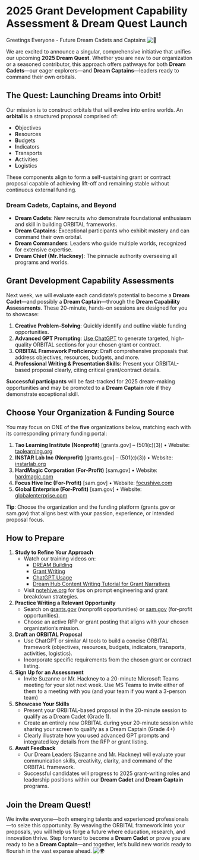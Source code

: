 
# **2025 Grant Development Capability Assessment & Dream Quest Launch**

Greetings Everyone - Future Dream Cadets and Captains ![🫡](https://statics.teams.cdn.office.net/evergreen-assets/personal-expressions/v2/assets/emoticons/salute/default/60_f.png?v=v9)

We are excited to announce a singular, comprehensive initiative that unifies our upcoming **2025 Dream Quest**. Whether you are new to our organization or a seasoned contributor, this approach offers pathways for both **Dream Cadets**—our eager explorers—and **Dream Captains**—leaders ready to command their own orbitals.

## The Quest: Launching Dreams into Orbit!

Our mission is to construct orbitals that will evolve into entire worlds. An **orbital** is a structured proposal comprised of:

-   **O**bjectives
-   **R**esources
-   **B**udgets
-   **I**ndicators
-   **T**ransports
-   **A**ctivities
-   **L**ogistics

These components align to form a self-sustaining grant or contract proposal capable of achieving lift-off and remaining stable without continuous external funding.

### Dream Cadets, Captains, and Beyond

-   **Dream Cadets**: New recruits who demonstrate foundational enthusiasm and skill in building ORBITAL frameworks.
-   **Dream Captains**: Exceptional participants who exhibit mastery and can command their own orbital.
-   **Dream Commanders**: Leaders who guide multiple worlds, recognized for extensive expertise.
-   **Dream Chief (Mr. Hackney)**: The pinnacle authority overseeing all programs and worlds.

## Grant Development Capability Assessments

Next week, we will evaluate each candidate’s potential to become a **Dream Cadet**—and possibly a **Dream Captain**—through the **Dream Capability Assessments**. These 20-minute, hands-on sessions are designed for you to showcase:

1.  **Creative Problem-Solving**: Quickly identify and outline viable funding opportunities.
2.  **Advanced GPT Prompting**: [Use ChatGPT](https://focushive.sharepoint.com/:v:/r/sites/IgniteCuriosityHive/Shared%20Documents/General/Recordings/Learn%20Advanced%20AI-20250127_034135-Meeting%20Recording.mp4?csf=1&web=1&e=xRCE7p&xsdata=MDV8MDJ8fDI2MDRlNGUxYzUyZTQ5ZDRhYjE2MDhkZDNmZGEzN2VlfDJmZWJlOTBkODcyZTRlMzFiMWVlNzg5OGFhYzAxNTljfDB8MHw2Mzg3MzY5Mjg2MzAyODcxMjZ8VW5rbm93bnxWR1ZoYlhOVFpXTjFjbWwwZVZObGNuWnBZMlY4ZXlKV0lqb2lNQzR3TGpBd01EQWlMQ0pRSWpvaVYybHVNeklpTENKQlRpSTZJazkwYUdWeUlpd2lWMVFpT2pFeGZRPT18MXxMMk5vWVhSekx6RTVPamMyTUdaaU5UVTBaVFptTkRSaE56QmlOMlpoTVdReU5tTXdZamRsTXpRNVFIUm9jbVZoWkM1Mk1pOXRaWE56WVdkbGN5OHhOek00TURrMU5qVXpOakUxfGZjYWVmMzNjZjc3OTQyMTlhYjE2MDhkZDNmZGEzN2VlfDE1ZjA5YmU1MTYzMjQwYTZhNmNkNzBkMDU5YTU2OTNl&sdata=bFlxYVh5elJhekV2S3ZBTy9SWDY0QUVJLzZVbGk1WFdVTTU5Z0R6K0gwZz0%3D&ovuser=2febe90d-872e-4e31-b1ee-7898aac0159c%2Csconejos%40focuspass.com "https://focushive.sharepoint.com/:v:/r/sites/ignitecuriosityhive/shared%20documents/general/recordings/learn%20advanced%20ai-20250127_034135-meeting%20recording.mp4?csf=1&web=1&e=xrce7p&xsdata=mdv8mdj8fdi2mdrlnguxyzuyztq5zdrhyje2mdhkzdnmzgezn2vlfdjmzwjlotbkodcyztrlmzfimwvlnzg5ogfhyzaxntljfdb8mhw2mzg3mzy5mjg2mzayodcxmjz8vw5rbm93bnxwr1zoylhovfpxtjfjbwwwzvzobgnuwnbzmly4zxlkv0lqb2lnqzr3tgpbd01eqwlmq0prswpvavyybhvneklptenkqlrpstzjazkwyudweulpd2lwmvfpt2pfegzrpt18mxxmmk5vwvhsekx6rtvpammytudaau5uvtbavfpttkrsae56qmlomlpotvdreu5ttxdzamrstxprnvfium9jbvzowkm1mk1poxrawe56wvdkbgn5ohhoek00turrmu5qvxpoakuxfgzjywvmmznjzjc3otqymtlhyje2mdhkzdnmzgezn2vlfde1zja5ymu1mtyzmjqwytzhnmnknzbkmdu5ytu2otnl&sdata=bflxyvh5eljhekv2s3zbty9swdy0quvjlzzvbgk1wfdvttu5z0r6k0gwzz0%3d&ovuser=2febe90d-872e-4e31-b1ee-7898aac0159c%2csconejos%40focuspass.com") to generate targeted, high-quality ORBITAL sections for your chosen grant or contract.
3.  **ORBITAL Framework Proficiency**: Draft comprehensive proposals that address objectives, resources, budgets, and more.
4.  **Professional Writing & Presentation Skills**: Present your ORBITAL-based proposal clearly, citing critical grant/contract details.

**Successful participants** will be fast-tracked for 2025 dream-making opportunities and may be promoted to a **Dream Captain** role if they demonstrate exceptional skill.

## Choose Your Organization & Funding Source

You may focus on ONE of the **five** organizations below, matching each with its corresponding primary funding portal:

1.  **Tao Learning Institute (Nonprofit)** [grants.gov] – (501(c)(3)) • Website: [taolearning.org](https://taolearning.org "https://taolearning.org/")
2.  **INSTAR Lab Inc (Nonprofit)** [grants.gov] – (501(c)(3)) • Website: [instarlab.org](https://instarlab.org "https://instarlab.org/")
3.  **HardMagic Corporation (For-Profit)** [sam.gov] • Website: [hardmagic.com](https://hardmagic.com "https://hardmagic.com/")
4.  **Focus Hive Inc (For-Profit)** [sam.gov] • Website: [focushive.com](https://focushive.com "https://focushive.com/")
5.  **Global Enterprise (For-Profit)** [sam.gov] • Website: [globalenterprise.com](https://globalenterprise.com "https://globalenterprise.com/")

**Tip**: Choose the organization and the funding platform (grants.gov or sam.gov) that aligns best with your passion, experience, or intended proposal focus.

## How to Prepare

1.  **Study to Refine Your Approach**
    -   Watch our training videos on:
        -   [DREAM Building](https://www.youtube.com/playlist?list=PLTEcibljmTPAbEAieI61DC_ATRzaBFfJ2 "https://www.youtube.com/playlist?list=pltecibljmtpabeaiei61dc_atrzabffj2")
        -   [Grant Writing](https://youtu.be/AhgRsHCxLAw?si=q3vwow7iHZyJbtbG "https://youtu.be/ahgrshcxlaw?si=q3vwow7ihzyjbtbg")
        -   [ChatGPT Usage](https://focushive.sharepoint.com/:v:/r/sites/IgniteCuriosityHive/Shared%20Documents/General/Recordings/Learn%20Advanced%20AI-20250127_034135-Meeting%20Recording.mp4?csf=1&web=1&e=xRCE7p&xsdata=MDV8MDJ8fDI2MDRlNGUxYzUyZTQ5ZDRhYjE2MDhkZDNmZGEzN2VlfDJmZWJlOTBkODcyZTRlMzFiMWVlNzg5OGFhYzAxNTljfDB8MHw2Mzg3MzY5Mjg2MzAyODcxMjZ8VW5rbm93bnxWR1ZoYlhOVFpXTjFjbWwwZVZObGNuWnBZMlY4ZXlKV0lqb2lNQzR3TGpBd01EQWlMQ0pRSWpvaVYybHVNeklpTENKQlRpSTZJazkwYUdWeUlpd2lWMVFpT2pFeGZRPT18MXxMMk5vWVhSekx6RTVPamMyTUdaaU5UVTBaVFptTkRSaE56QmlOMlpoTVdReU5tTXdZamRsTXpRNVFIUm9jbVZoWkM1Mk1pOXRaWE56WVdkbGN5OHhOek00TURrMU5qVXpOakUxfGZjYWVmMzNjZjc3OTQyMTlhYjE2MDhkZDNmZGEzN2VlfDE1ZjA5YmU1MTYzMjQwYTZhNmNkNzBkMDU5YTU2OTNl&sdata=bFlxYVh5elJhekV2S3ZBTy9SWDY0QUVJLzZVbGk1WFdVTTU5Z0R6K0gwZz0%3D&ovuser=2febe90d-872e-4e31-b1ee-7898aac0159c%2Csconejos%40focuspass.com "https://focushive.sharepoint.com/:v:/r/sites/ignitecuriosityhive/shared%20documents/general/recordings/learn%20advanced%20ai-20250127_034135-meeting%20recording.mp4?csf=1&web=1&e=xrce7p&xsdata=mdv8mdj8fdi2mdrlnguxyzuyztq5zdrhyje2mdhkzdnmzgezn2vlfdjmzwjlotbkodcyztrlmzfimwvlnzg5ogfhyzaxntljfdb8mhw2mzg3mzy5mjg2mzayodcxmjz8vw5rbm93bnxwr1zoylhovfpxtjfjbwwwzvzobgnuwnbzmly4zxlkv0lqb2lnqzr3tgpbd01eqwlmq0prswpvavyybhvneklptenkqlrpstzjazkwyudweulpd2lwmvfpt2pfegzrpt18mxxmmk5vwvhsekx6rtvpammytudaau5uvtbavfpttkrsae56qmlomlpotvdreu5ttxdzamrstxprnvfium9jbvzowkm1mk1poxrawe56wvdkbgn5ohhoek00turrmu5qvxpoakuxfgzjywvmmznjzjc3otqymtlhyje2mdhkzdnmzgezn2vlfde1zja5ymu1mtyzmjqwytzhnmnknzbkmdu5ytu2otnl&sdata=bflxyvh5eljhekv2s3zbty9swdy0quvjlzzvbgk1wfdvttu5z0r6k0gwzz0%3d&ovuser=2febe90d-872e-4e31-b1ee-7898aac0159c%2csconejos%40focuspass.com")
        -   [Dream Hub Content Writing Tutorial for Grant Narratives](https://www.youtube.com/watch?v=u2JptP5k1ss&list=PLTEcibljmTPBYIJDALifqry_c9Vqljwzp&index=13&ab_channel=TaoLearning "https://www.youtube.com/watch?v=u2jptp5k1ss&list=pltecibljmtpbyijdalifqry_c9vqljwzp&index=13&ab_channel=taolearning")
    -   Visit [notehive.org](https://notehive.org "https://notehive.org/") for tips on prompt engineering and grant breakdown strategies.
2.  **Practice Writing a Relevant Opportunity**
    -   Search on [grants.gov](https://www.grants.gov/ "https://www.grants.gov/") (nonprofit opportunities) or [sam.gov](https://sam.gov/ "https://sam.gov/") (for-profit opportunities).
    -   Choose an active RFP or grant posting that aligns with your chosen organization’s mission.
3.  **Draft an ORBITAL Proposal**
    -   Use ChatGPT or similar AI tools to build a concise ORBITAL framework (objectives, resources, budgets, indicators, transports, activities, logistics).
    -   Incorporate specific requirements from the chosen grant or contract listing.
4.  **Sign Up for an Assessment**
    -   Invite Suzanne or Mr. Hackney to a 20-minute Microsoft Teams meeting for your slot next week. Use MS Teams to invite either of them to a meeting with you (and your team if you want a 3-person team)
5.  **Showcase Your Skills**
    -   Present your ORBITAL-based proposal in the 20-minute session to qualify as a Dream Cadet (Grade 1).
    -   Create an entirely new ORBITAL during your 20-minute session while sharing your screen to qualify as a Dream Captain (Grade 4+)
    -   Clearly illustrate how you used advanced GPT prompts and integrated key details from the RFP or grant listing.
6.  **Await Feedback**
    -   Our Dream Leaders (Suzanne and Mr. Hackney) will evaluate your communication skills, creativity, clarity, and command of the ORBITAL framework.
    -   Successful candidates will progress to 2025 grant-writing roles and leadership positions within our **Dream Cadet** and **Dream Captain** programs.

## Join the Dream Quest!

We invite everyone—both emerging talents and experienced professionals—to seize this opportunity. By weaving the ORBITAL framework into your proposals, you will help us forge a future where education, research, and innovation thrive. Step forward to become a **Dream Cadet** or prove you are ready to be a **Dream Captain**—and together, let’s build new worlds ready to flourish in the vast expanse ahead. ![🌍](https://statics.teams.cdn.office.net/evergreen-assets/personal-expressions/v2/assets/emoticons/1f30d_earthglobeeuropeafrica/default/60_f.png?v=v6)
